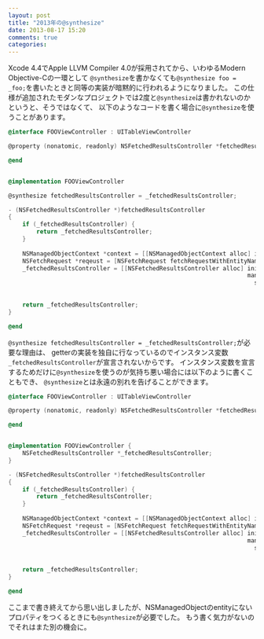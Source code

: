 ```yaml
---
layout: post
title: "2013年の@synthesize"
date: 2013-08-17 15:20
comments: true
categories: 
---
```


Xcode 4.4でApple LLVM Compiler 4.0が採用されてから、いわゆるModern Objective-Cの一環として
`@synthesize`を書かなくても`@synthesize foo = _foo;`を書いたときと同等の実装が暗黙的に行われるようになりました。
この仕様が追加されたモダンなプロジェクトでは2度と`@synthesize`は書かれないのかというと、そうではなくて、
以下のようなコードを書く場合に`@synthesize`を使うことがあります。

```objectivec
@interface FOOViewController : UITableViewController

@property (nonatomic, readonly) NSFetchedResultsController *fetchedResultsController;

@end


@implementation FOOViewController

@synthesize fetchedResultsController = _fetchedResultsController;

- (NSFetchedResultsController *)fetchedResultsController
{
    if (_fetchedResultsController) {
        return _fetchedResultsController;
    }
    
    NSManagedObjectContext *context = [[NSManagedObjectContext alloc] initWithConcurrencyType:NSMainQueueConcurrencyType];
    NSFetchRequest *reqeust = [NSFetchRequest fetchRequestWithEntityName:@"Foo"];
    _fetchedResultsController = [[NSFetchedResultsController alloc] initWithFetchRequest:reqeust
                                                                    managedObjectContext:context
                                                                      sectionNameKeyPath:nil
                                                                               cacheName:nil];
    
    return _fetchedResultsController;
}

@end
```

`@synthesize fetchedResultsController = _fetchedResultsController;`が必要な理由は、
getterの実装を独自に行なっているのでインスタンス変数`_fetchedResultsController`が宣言されないからです。
インスタンス変数を宣言するためだけに`@synthesize`を使うのが気持ち悪い場合には以下のように書くこともでき、
`@synthesize`とは永遠の別れを告げることができます。

```objectivec
@interface FOOViewController : UITableViewController

@property (nonatomic, readonly) NSFetchedResultsController *fetchedResultsController;

@end


@implementation FOOViewController {
    NSFetchedResultsController *_fetchedResultsController;
}

- (NSFetchedResultsController *)fetchedResultsController
{
    if (_fetchedResultsController) {
        return _fetchedResultsController;
    }
    
    NSManagedObjectContext *context = [[NSManagedObjectContext alloc] initWithConcurrencyType:NSMainQueueConcurrencyType];
    NSFetchRequest *reqeust = [NSFetchRequest fetchRequestWithEntityName:@"Foo"];
    _fetchedResultsController = [[NSFetchedResultsController alloc] initWithFetchRequest:reqeust
                                                                    managedObjectContext:context
                                                                      sectionNameKeyPath:nil
                                                                               cacheName:nil];
    
    return _fetchedResultsController;
}

@end
```

ここまで書き終えてから思い出しましたが、NSManagedObjectのentityにないプロパティをつくるときにも`@synthesize`が必要でした。
もう書く気力がないのでそれはまた別の機会に。

